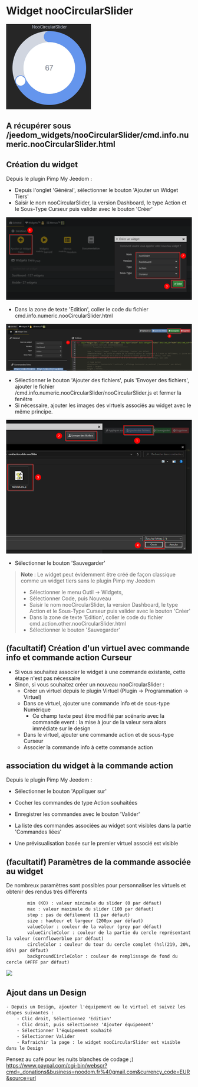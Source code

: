 # Widget nooCircularSlider

![](doc/images/nooCircularSliderDemo.gif)

## A récupérer sous /jeedom_widgets/nooCircularSlider/cmd.info.numeric.nooCircularSlider.html

## Création du widget

Depuis le plugin Pimp My Jeedom :

- Depuis l'onglet 'Général', sélectionner le bouton 'Ajouter un Widget Tiers'
- Saisir le nom nooCircularSlider, la version Dashboard, le type Action et le Sous-Type Curseur puis valider avec le bouton 'Créer'

![](doc/images/pimpWidgetCreation.png)

- Dans la zone de texte 'Edition', coller le code du fichier cmd.info.numeric.nooCircularSlider.html

![](../nooCircularSlider/doc/images/pimpCodeAdd.png)

- Sélectionner le bouton 'Ajouter des fichiers', puis 'Envoyer des fichiers', ajouter le fichier /cmd.info.numeric.nooCircularSlider/nooCircularSlider.js et fermer la fenêtre
- Si nécessaire, ajouter les images des virtuels associés au widget avec le même principe.

![](doc/images/pimpjsFileAdd.png)

- Sélectionner le bouton 'Sauvegarder'

>**Note** : Le widget peut évidemment être créé de façon classique comme un widget tiers sans le plugin Pimp my Jeedom
> - Sélectionner le menu Outil -> Widgets,
> - Sélectionner Code, puis Nouveau
> - Saisir le nom nooCircularSlider, la version Dashboard, le type Action et le Sous-Type Curseur puis valider avec le bouton 'Créer'
> - Dans la zone de texte 'Edition', coller le code du fichier cmd.action.other.nooCircularSlider.html
> - Sélectionner le bouton 'Sauvegarder'


## (facultatif) Création d'un virtuel avec commande info et commande action Curseur

- Si vous souhaitez associer le widget à une commande existante, cette étape n'est pas nécessaire
- Sinon, si vous souhaitez créer un nouveau nooCircularSlider :
	- Créer un virtuel depuis le plugin Virtuel (Plugin -> Programmation -> Virtuel)
	- Dans ce virtuel, ajouter une commande info et de sous-type Numérique
		- Ce champ texte peut être modifié par scénario avec la commande event : la mise à jour de la valeur sera alors immédiate sur le design
	- Dans le virtuel, ajouter une commande action et de sous-type Curseur
  - Associer la commande info à cette commande action

## association du widget à la commande action

Depuis le plugin Pimp My Jeedom :

- Sélectionner le bouton 'Appliquer sur'
- Cocher les commandes de type Action souhaitées
- Enregistrer les commandes avec le bouton 'Valider'

- La liste des commandes associées au widget sont visibles dans la partie 'Commandes liées'
- Une prévisualisation basée sur le premier virtuel associé est visible

## (facultatif) Paramètres de la commande associée au widget

De nombreux paramètres sont possibles pour personnaliser les virtuels et obtenir des rendus très différents

            min (KO) : valeur minimale du slider (0 par défaut)
            max : valeur maximale du slider (100 par défaut)
            step : pas de défilement (1 par défaut)
            size : hauteur et largeur (200px par défaut)
            valueColor : couleur de la valeur (grey par défaut)
            valueCircleColor : couleur de la partie du cercle représentant la valeur (cornflowerblue par défaut)
            circleColor : couleur du tour du cercle complet (hsl(219, 20%, 85%) par défaut)
            backgroundCircleColor : couleur de remplissage de fond du cercle (#FFF par défaut)
			
![](doc/images/nooCircularSliderParams.gif)

## Ajout dans un Design

	- Depuis un Design, ajouter l'équipement ou le virtuel et suivez les étapes suivantes :
		- Clic droit, Sélectionnez 'Edition'
		- Clic droit, puis sélectionnez 'Ajouter équipement'
		- Sélectionner l'équipement souhaité
		- Sélectionner Valider
		- Rafraichir la page : le widget nooCircularSlider est visible dans le Design
		
Pensez au café pour les nuits blanches de codage ;) https://www.paypal.com/cgi-bin/webscr?cmd=_donations&business=noodom.fr%40gmail.com&currency_code=EUR&source=url
